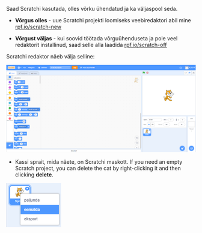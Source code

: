 Saad Scratchi kasutada, olles võrku ühendatud ja ka väljaspool seda.

+ **Võrgus olles** - uue Scratchi projekti loomiseks veebiredaktori abil mine <a href="http://rpf.io/scratch-new" target="_blank">rpf.io/scratch-new</a>

+ **Võrgust väljas** - kui soovid töötada võrguühenduseta ja pole veel redaktorit installinud, saad selle alla laadida <a href="http://rpf.io/scratch-off" target="_blank">rpf.io/scratch-off</a>

Scratchi redaktor näeb välja selline:

![screenshot](images/scratch-editor.png)

+ Kassi sprait, mida näete, on Scratchi maskott. If you need an empty Scratch project, you can delete the cat by right-clicking it and then clicking **delete**.

![screenshot](images/delete.png)